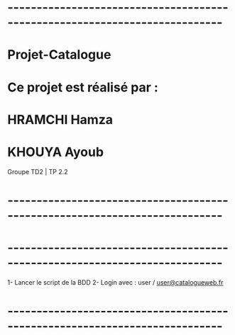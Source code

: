  # ---------------------------------------------------------------------------
# Projet-Catalogue
# Ce projet est réalisé par :
# HRAMCHI Hamza
# KHOUYA Ayoub
Groupe TD2 | TP 2.2
 # ---------------------------------------------------------------------------

 # ---------------------------------------------------------------------------
1- Lancer le script de la BDD
2- Login avec : user / user@catalogueweb.fr
 # ---------------------------------------------------------------------------